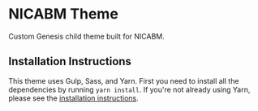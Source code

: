 # NICABM Theme
Custom Genesis child theme built for NICABM.

## Installation Instructions
This theme uses Gulp, Sass, and Yarn. First you need to install all the dependencies by running `yarn install`. If you're not already using Yarn, please see the [installation instructions](https://yarnpkg.com/lang/en/docs/install/).

